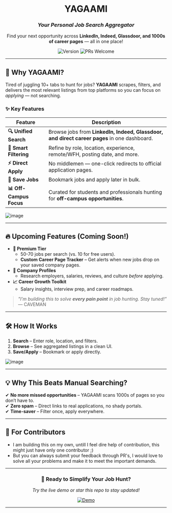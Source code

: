 <div align="center">
  <h1>YAGAAMI</h1>
  <h3><i>Your Personal Job Search Aggregator</i></h3>
  <p>Find your next opportunity across <b>LinkedIn, Indeed, Glassdoor, and 1000s of career pages</b> — all in one place!</p>
  <img src="https://img.shields.io/badge/Version-Beta-blue?style=flat" alt="Version">
  <img src="https://img.shields.io/badge/PRs-Welcome-brightgreen?style=flat" alt="PRs Welcome">
</div>

---

## 🚀 **Why YAGAAMI?**
Tired of juggling 10+ tabs to hunt for jobs? **YAGAAMI** scrapes, filters, and delivers the most relevant listings from top platforms so you can focus on *applying* — not searching.

### ✨ **Key Features**
| Feature | Description |
|---------|-------------|
| **🔍 Unified Search** | Browse jobs from **LinkedIn, Indeed, Glassdoor, and direct career pages** in one dashboard. |
| **🎯 Smart Filtering** | Refine by role, location, experience, remote/WFH, posting date, and more. |
| **⚡ Direct Apply** | No middlemen — one-click redirects to official application pages. |
| **💾 Save Jobs** | Bookmark jobs and apply later in bulk. |
| **📊 Off-Campus Focus** | Curated for students and professionals hunting for **off-campus opportunities**. |


![image](https://github.com/user-attachments/assets/721440e6-a090-49a9-98a4-5ba708ead27a)

---

## 🔥 **Upcoming Features (Coming Soon!)**
- **🚀 Premium Tier**  
  - 50-70 jobs per search (vs. 10 for free users).  
  - **Custom Career Page Tracker** – Get alerts when new jobs drop on your saved company pages.  
- **🏢 Company Profiles**  
  - Research employers, salaries, reviews, and culture *before* applying.  
- **📈 Career Growth Toolkit**  
  - Salary insights, interview prep, and career roadmaps.  

> *"I’m building this to solve* ***every pain point*** *in job hunting. Stay tuned!"* — CAVEMAN  

---

## 🛠️ **How It Works**
1. **Search** – Enter role, location, and filters.  
2. **Browse** – See aggregated listings in a clean UI.  
3. **Save/Apply** – Bookmark or apply directly.  


![image](https://github.com/user-attachments/assets/846f5e03-ed34-46e3-8dbc-f4008ddb1305)

  

---

## 💡 **Why This Beats Manual Searching?**
✔ **No more missed opportunities** – YAGAAMI scans 1000s of pages so you don’t have to.  
✔ **Zero spam** – Direct links to real applications, no shady portals.  
✔ **Time-saver** – Filter once, apply everywhere.  

---

## 📌 **For Contributors**
- I am building this on my own, untill I feel dire help of contribution, this might just have only one contributor ;)
- But you can always submit your feedback through PR's, I would love to solve all your problems and make it to meet the important demands.

---

<div align="center">
  <h3>🚀 Ready to Simplify Your Job Hunt?</h3>
  <p><i>Try the live demo or star this repo to stay updated!</i></p>
  <a href="https://yagaami.netlify.app/"><img src="https://img.shields.io/badge/TRY DEMO-LIVE-brightgreen?style=for-the-badge" alt="Demo"></a>
</div>

---
